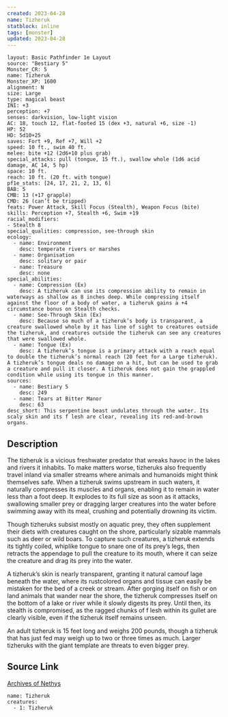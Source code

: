 ```yaml
---
created: 2023-04-28
name: Tizheruk
statblock: inline
tags: [monster]
updated: 2023-04-28
---
```

```statblock
layout: Basic Pathfinder 1e Layout
source: "Bestiary 5"
Monster_CR: 5
name: Tizheruk
Monster_XP: 1600
alignment: N
size: Large
type: magical beast
INI: +3
perception: +7
senses: darkvision, low-light vision
AC: 18, touch 12, flat-footed 15 (dex +3, natural +6, size -1)
HP: 52
HD: 5d10+25
saves: Fort +9, Ref +7, Will +2
speed: 10 ft., swim 40 ft.
melee: bite +12 (2d6+10 plus grab)
special_attacks: pull (tongue, 15 ft.), swallow whole (1d6 acid damage, AC 14, 5 hp)
space: 10 ft.
reach: 10 ft. (20 ft. with tongue)
pf1e_stats: [24, 17, 21, 2, 13, 6]
BAB: 5
CMB: 13 (+17 grapple)
CMD: 26 (can’t be tripped)
feats: Power Attack, Skill Focus (Stealth), Weapon Focus (bite)
skills: Perception +7, Stealth +6, Swim +19
racial_modifiers:
- Stealth 8
special_qualities: compression, see-through skin
ecology:
  - name: Environment
    desc: temperate rivers or marshes
  - name: Organisation
    desc: solitary or pair
  - name: Treasure
    desc: none
special_abilities:
  - name: Compression (Ex)
    desc: A tizheruk can use its compression ability to remain in waterways as shallow as 8 inches deep. While compressing itself against the floor of a body of water, a tizheruk gains a +4 circumstance bonus on Stealth checks.
  - name: See-Through Skin (Ex)
    desc: Because so much of a tizheruk’s body is transparent, a creature swallowed whole by it has line of sight to creatures outside the tizheruk, and creatures outside the tizheruk can see any creatures that were swallowed whole.
  - name: Tongue (Ex)
    desc: A tizheruk’s tongue is a primary attack with a reach equal to double the tizheruk’s normal reach (20 feet for a Large tizheruk). A tizheruk’s tongue deals no damage on a hit, but can be used to grab a creature and pull it closer. A tizheruk does not gain the grappled condition while using its tongue in this manner.
sources:
  - name: Bestiary 5
    desc: 249
  - name: Tears at Bitter Manor
    desc: 63
desc_short: This serpentine beast undulates through the water. Its scaly skin and its f lesh are clear, revealing its red-and-brown organs.
```
## Description
The tizheruk is a vicious freshwater predator that wreaks havoc in the lakes and rivers it inhabits. To make matters worse, tizheruks also frequently travel inland via smaller streams where animals and humanoids might think themselves safe. When a tizheruk swims upstream in such waters, it naturally compresses its muscles and organs, enabling it to remain in water less than a foot deep. It explodes to its full size as soon as it attacks, swallowing smaller prey or dragging larger creatures into the water before swimming away with its meal, crushing and potentially drowning its victim.

 Though tizheruks subsist mostly on aquatic prey, they often supplement their diets with creatures caught on the shore, particularly sizable mammals such as deer or wild boars. To capture such creatures, a tizheruk extends its tightly coiled, whiplike tongue to snare one of its prey’s legs, then retracts the appendage to pull the creature to its mouth, where it can seize the creature and drag its prey into the water.

 A tizheruk’s skin is nearly transparent, granting it natural camouf lage beneath the water, where its rustcolored organs and tissue can easily be mistaken for the bed of a creek or stream. After gorging itself on fish or on land animals that wander near the shore, the tizheruk compresses itself on the bottom of a lake or river while it slowly digests its prey. Until then, its stealth is compromised, as the ragged chunks of f lesh within its gullet are clearly visible, even if the tizheruk itself remains unseen.

 An adult tizheruk is 15 feet long and weighs 200 pounds, though a tizheruk that has just fed may weigh up to two or three times as much. Larger tizheruks with the giant template are threats to even bigger prey.
## Source Link
[Archives of Nethys](https://aonprd.com/MonsterDisplay.aspx?ItemName=Tizheruk)
```encounter-table
name: Tizheruk
creatures:
  - 1: Tizheruk
```
